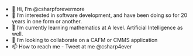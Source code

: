 - 👋 Hi, I’m @csharpforevermore
- 👀 I’m interested in software development, and have been doing so for 20 years in one form or another.
- 🌱 I’m currently learning mathematics at A level. Artificial Intelligence as well.
- 💞️ I’m looking to collaborate on a CAFM or CMMS application  
- 📫 How to reach me - Tweet at me @csharp4ever  

<!---
csharpforevermore/csharpforevermore is a ✨ special ✨ repository because its `README.md` (this file) appears on your GitHub profile.
You can click the Preview link to take a look at your changes.
--->
